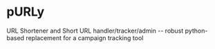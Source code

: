# pURLy
 
URL Shortener and Short URL handler/tracker/admin -- robust python-based replacement for a campaign tracking tool 

